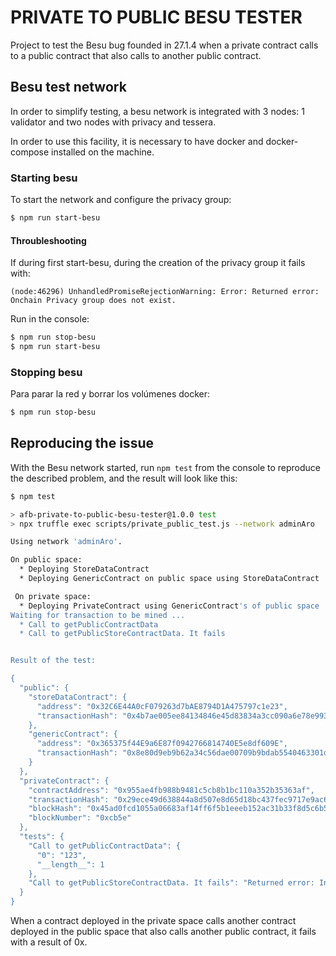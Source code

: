 # PRIVATE TO PUBLIC BESU TESTER

Project to test the Besu bug founded in 27.1.4 when a private contract calls to a public contract that also calls to another public contract.

## Besu test network

In order to simplify testing, a besu network is integrated with 3 nodes: 1 validator and two nodes with privacy and tessera.

In order to use this facility, it is necessary to have docker and docker-compose installed on the machine.

### Starting besu

To start the network and configure the privacy group:

```sh
$ npm run start-besu
```

#### Throubleshooting

If during first start-besu, during the creation of the privacy group it fails with:

```
(node:46296) UnhandledPromiseRejectionWarning: Error: Returned error: Onchain Privacy group does not exist.
```

Run in the console:
```sh
$ npm run stop-besu
$ npm run start-besu
```

### Stopping besu

Para parar la red y borrar los volúmenes docker:

```sh
$ npm run stop-besu
```

## Reproducing the issue

With the Besu network started, run `npm test` from the console to reproduce the described problem, and the result will look like this:

```sh
$ npm test

> afb-private-to-public-besu-tester@1.0.0 test
> npx truffle exec scripts/private_public_test.js --network adminAro

Using network 'adminAro'.

On public space:
  * Deploying StoreDataContract
  * Deploying GenericContract on public space using StoreDataContract

 On private space:
  * Deploying PrivateContract using GenericContract's of public space
Waiting for transaction to be mined ...
  * Call to getPublicContractData
  * Call to getPublicStoreContractData. It fails


Result of the test: 

{
  "public": {
    "storeDataContract": {
      "address": "0x32C6E44A0cF079263d7bAE8794D1A475797c1e23",
      "transactionHash": "0x4b7ae005ee84134846e45d83834a3cc090a6e78e993f17522f24cb9e36801da3"
    },
    "genericContract": {
      "address": "0x365375f44E9a6E87f0942766814740E5e8df609E",
      "transactionHash": "0x8e80d9eb9b62a34c56dae00709b9bdab5540463301dec3eaea8440e8a2870efd"
    }
  },
  "privateContract": {
    "contractAddress": "0x955ae4fb988b9481c5cb8b1bc110a352b35363af",
    "transactionHash": "0x29ece49d638844a8d507e8d65d18bc437fec9717e9ac60c408ba2542afb0b8c8",
    "blockHash": "0x45ad0fcd1055a06683af14ff6f5b1eeeb152ac31b33f8d5c6b568793b21864b4",
    "blockNumber": "0xcb5e"
  },
  "tests": {
    "Call to getPublicContractData": {
      "0": "123",
      "__length__": 1
    },
    "Call to getPublicStoreContractData. It fails": "Returned error: Invalid params"
  }
}
```

When a contract deployed in the private space calls another contract deployed in the public space that also calls another public contract, it fails with a result of 0x.
